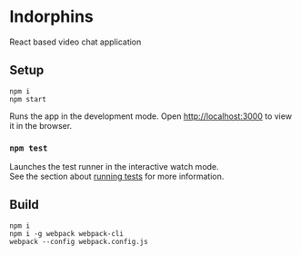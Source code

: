 # Indorphins

React based video chat application

## Setup

```
npm i
npm start
```

Runs the app in the development mode. Open [http://localhost:3000](http://localhost:3000) to view it in the browser.

### `npm test`

Launches the test runner in the interactive watch mode.<br />
See the section about [running tests](https://facebook.github.io/create-react-app/docs/running-tests) for more information.

## Build

```
npm i
npm i -g webpack webpack-cli
webpack --config webpack.config.js
```
